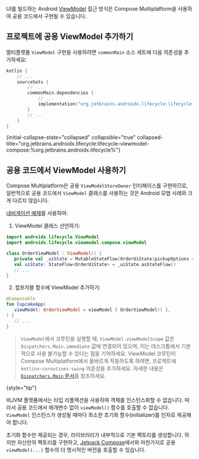 [//]: # (title: 공용 ViewModel)

UI를 빌드하는 Android [ViewModel](https://developer.android.com/topic/libraries/architecture/viewmodel) 접근 방식은 Compose Multiplatform을 사용하여 공용 코드에서 구현될 수 있습니다.

## 프로젝트에 공용 ViewModel 추가하기

멀티플랫폼 `ViewModel` 구현을 사용하려면 `commonMain` 소스 세트에 다음 의존성을 추가하세요:

```kotlin
kotlin {
    // ...
    sourceSets {
        // ...
        commonMain.dependencies {
            // ...
            implementation("org.jetbrains.androidx.lifecycle:lifecycle-viewmodel-compose:%org.jetbrains.androidx.lifecycle%")
        }
        // ...
    }
}
```
{initial-collapse-state="collapsed" collapsible="true" collapsed-title="org.jetbrains.androidx.lifecycle:lifecycle-viewmodel-compose:%org.jetbrains.androidx.lifecycle%"}

## 공용 코드에서 ViewModel 사용하기

Compose Multiplatform은 공용 `ViewModelStoreOwner` 인터페이스를 구현하므로, 일반적으로 공용 코드에서 `ViewModel` 클래스를 사용하는 것은 Android 모범 사례와 크게 다르지 않습니다.

[내비게이션 예제](https://github.com/JetBrains/compose-multiplatform/tree/0e38f58b42d23ff6d0ad30b119d34fa1cd6ccedb/examples/nav_cupcake)를 사용하여:

1.  ViewModel 클래스 선언하기:

```kotlin
import androidx.lifecycle.ViewModel
import androidx.lifecycle.viewmodel.compose.viewModel

class OrderViewModel : ViewModel() {
   private val _uiState = MutableStateFlow(OrderUiState(pickupOptions = pickupOptions()))
   val uiState: StateFlow<OrderUiState> = _uiState.asStateFlow()
   // ...
}
```

2.  컴포저블 함수에 ViewModel 추가하기:

```kotlin
@Composable
fun CupcakeApp(
   viewModel: OrderViewModel = viewModel { OrderViewModel() },
) {
   // ...
}
```

> `ViewModel`에서 코루틴을 실행할 때, `ViewModel.viewModelScope` 값은 `Dispatchers.Main.immediate` 값에 연결되어 있으며, 이는 데스크톱에서 기본적으로 사용 불가능할 수 있다는 점을 기억하세요.
> ViewModel 코루틴이 Compose Multiplatform에서 올바르게 작동하도록 하려면, 프로젝트에 `kotlinx-coroutines-swing` 의존성을 추가하세요.
> 자세한 내용은 [`Dispatchers.Main` 문서](https://kotlinlang.org/api/kotlinx.coroutines/kotlinx-coroutines-core/kotlinx.coroutines/-dispatchers/-main.html)를 참조하세요.
>
{style="tip"}

비JVM 플랫폼에서는 타입 리플렉션을 사용하여 객체를 인스턴스화할 수 없습니다.
따라서 공용 코드에서 매개변수 없이 `viewModel()` 함수를 호출할 수 없습니다. `ViewModel` 인스턴스가 생성될 때마다 최소한 초기화 함수(initializer)를 인자로 제공해야 합니다.

초기화 함수만 제공되는 경우, 라이브러리가 내부적으로 기본 팩토리를 생성합니다.
하지만 자신만의 팩토리를 구현하고, [Jetpack Compose](https://developer.android.com/topic/libraries/architecture/viewmodel#jetpack-compose)에서와 마찬가지로 공용 `viewModel(...)` 함수의 더 명시적인 버전을 호출할 수 있습니다.